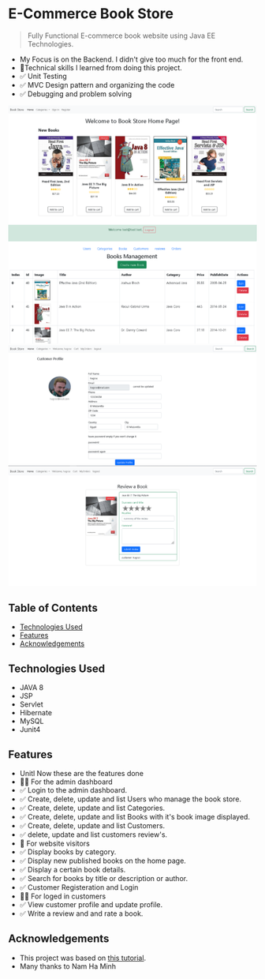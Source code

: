 # E-Commerce Book Store
>  Fully Functional E-commerce book website using Java EE Technologies.
- My Focus is on the Backend. I didn't give too much for the front end.
- 📝Technical skills I learned from doing this project.
- ✅ Unit Testing
- ✅ MVC Design pattern and organizing the code
- ✅ Debugging and problem solving

![bookStoreHome!](images/home.png)
![bookList!](images/book_list.png)
![customerProfile!](images/customer_profile.png)
![bookReviewForm!](images/review_book.png)

## Table of Contents
* [Technologies Used](#technologies-used)
* [Features](#features)
* [Acknowledgements](#acknowledgements)

## Technologies Used
- JAVA 8
- JSP
- Servlet
- Hibernate
- MySQL
- Junit4

## Features
- Unitl Now these are the features done
- 👨‍💼 For the admin dashboard
-   ✅ Login to the admin dashboard.
-   ✅ Create, delete, update and list Users who manage the book store.
-   ✅ Create, delete, update and list Categories.
-   ✅ Create, delete, update and list Books with it's book image displayed.
-   ✅ Create, delete, update and list Customers.
-   ✅ delete, update and list customers review's.
- 🧑 For website visitors
-   ✅ Display books by category.
-   ✅ Display new published books on the home page.
-   ✅ Display a certain book details.
-   ✅ Search for books by title or description or author.
-   ✅ Customer Registeration and Login
- 👨‍💼 For loged in customers
-   ✅ View customer profile and update profile.
-   ✅ Write a review and and rate a book.

## Acknowledgements
- This project was based on [this tutorial](https://bit.ly/3NFR3ZC).
- Many thanks to Nam Ha Minh




